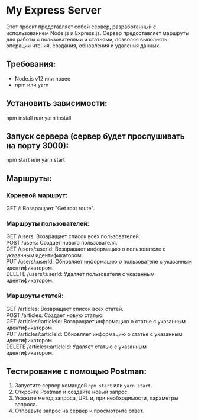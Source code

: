 # My Express Server
Этот проект представляет собой сервер, разработанный с использованием Node.js и Express.js. Сервер предоставляет маршруты для работы с пользователями и статьями, позволяя выполнять операции чтения, создания, обновления и удаления данных.

## Требования:
- Node.js v12 или новее<br>
- npm или yarn

## Установить зависимости:
npm install или yarn install

## Запуск сервера (cервер будет прослушивать на порту 3000):
npm start или yarn start

## Маршруты:

### Корневой маршрут:
GET /: Возвращает "Get root route".

### Маршруты пользователей:
GET /users: Возвращает список всех пользователей.<br>
POST /users: Создает нового пользователя.<br>
GET /users/:userId: Возвращает информацию о пользователе с указанным идентификатором.<br>
PUT /users/:userId: Обновляет информацию о пользователе с указанным идентификатором.<br>
DELETE /users/:userId: Удаляет пользователя с указанным идентификатором.<br>

### Маршруты статей:
GET /articles: Возвращает список всех статей.<br>
POST /articles: Создает новую статью.<br>
GET /articles/:articleId: Возвращает информацию о статье с указанным идентификатором.<br>
PUT /articles/:articleId: Обновляет информацию о статье с указанным идентификатором.<br>
DELETE /articles/:articleId: Удаляет статью с указанным идентификатором.<br>

## Тестирование с помощью Postman:
1. Запустите сервер командой `npm start` или `yarn start`.<br>
2. Откройте Postman и создайте новый запрос.<br>
3. Укажите метод запроса, URL и, при необходимости, параметры запроса.<br>
4. Отправьте запрос на сервер и просмотрите ответ.<br>
